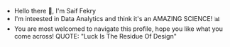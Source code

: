 - Hello there 👋, I'm Saif Fekry
- I'm inteested in Data Analytics and think it's an AMAZING SCIENCE! 📊
- You are most welcomed to navigate this profile, hope you like what you come across!
QUOTE: "Luck Is The Residue Of Design"
